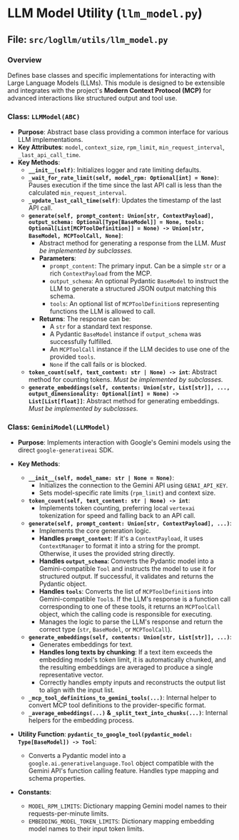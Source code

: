 # LLM Model Utility (`llm_model.py`)

## File: `src/logllm/utils/llm_model.py`

### Overview

Defines base classes and specific implementations for interacting with Large Language Models (LLMs). This module is designed to be extensible and integrates with the project's **Modern Context Protocol (MCP)** for advanced interactions like structured output and tool use.

### Class: `LLMModel(ABC)`

- **Purpose**: Abstract base class providing a common interface for various LLM implementations.
- **Key Attributes**: `model`, `context_size`, `rpm_limit`, `min_request_interval`, `_last_api_call_time`.
- **Key Methods**:
  - **`__init__(self)`**: Initializes logger and rate limiting defaults.
  - **`_wait_for_rate_limit(self, model_rpm: Optional[int] = None)`**: Pauses execution if the time since the last API call is less than the calculated `min_request_interval`.
  - **`_update_last_call_time(self)`**: Updates the timestamp of the last API call.
  - **`generate(self, prompt_content: Union[str, ContextPayload], output_schema: Optional[Type[BaseModel]] = None, tools: Optional[List[MCPToolDefinition]] = None) -> Union[str, BaseModel, MCPToolCall, None]`**:
    - Abstract method for generating a response from the LLM. _Must be implemented by subclasses._
    - **Parameters**:
      - `prompt_content`: The primary input. Can be a simple `str` or a rich `ContextPayload` from the MCP.
      - `output_schema`: An optional Pydantic `BaseModel` to instruct the LLM to generate a structured JSON output matching this schema.
      - `tools`: An optional list of `MCPToolDefinition`s representing functions the LLM is allowed to call.
    - **Returns**: The response can be:
      - A `str` for a standard text response.
      - A Pydantic `BaseModel` instance if `output_schema` was successfully fulfilled.
      - An `MCPToolCall` instance if the LLM decides to use one of the provided `tools`.
      - `None` if the call fails or is blocked.
  - **`token_count(self, text_content: str | None) -> int`**: Abstract method for counting tokens. _Must be implemented by subclasses._
  - **`generate_embeddings(self, contents: Union[str, List[str]], ..., output_dimensionality: Optional[int] = None) -> List[List[float]]`**: Abstract method for generating embeddings. _Must be implemented by subclasses._

### Class: `GeminiModel(LLMModel)`

- **Purpose**: Implements interaction with Google's Gemini models using the direct `google-generativeai` SDK.
- **Key Methods**:

  - **`__init__(self, model_name: str | None = None)`**:
    - Initializes the connection to the Gemini API using `GENAI_API_KEY`.
    - Sets model-specific rate limits (`rpm_limit`) and context size.
  - **`token_count(self, text_content: str | None) -> int`**:
    - Implements token counting, preferring local `vertexai` tokenization for speed and falling back to an API call.
  - **`generate(self, prompt_content: Union[str, ContextPayload], ...)`**:
    - Implements the core generation logic.
    - **Handles `prompt_content`**: If it's a `ContextPayload`, it uses `ContextManager` to format it into a string for the prompt. Otherwise, it uses the provided string directly.
    - **Handles `output_schema`**: Converts the Pydantic model into a Gemini-compatible `Tool` and instructs the model to use it for structured output. If successful, it validates and returns the Pydantic object.
    - **Handles `tools`**: Converts the list of `MCPToolDefinition`s into Gemini-compatible `Tool`s. If the LLM's response is a function call corresponding to one of these tools, it returns an `MCPToolCall` object, which the calling code is responsible for executing.
    - Manages the logic to parse the LLM's response and return the correct type (`str`, `BaseModel`, or `MCPToolCall`).
  - **`generate_embeddings(self, contents: Union[str, List[str]], ...)`**:
    - Generates embeddings for text.
    - **Handles long texts by chunking**: If a text item exceeds the embedding model's token limit, it is automatically chunked, and the resulting embeddings are averaged to produce a single representative vector.
    - Correctly handles empty inputs and reconstructs the output list to align with the input list.
  - **`_mcp_tool_definitions_to_gemini_tools(...)`**: Internal helper to convert MCP tool definitions to the provider-specific format.
  - **`_average_embeddings(...)` & `_split_text_into_chunks(...)`**: Internal helpers for the embedding process.

- **Utility Function**: **`pydantic_to_google_tool(pydantic_model: Type[BaseModel]) -> Tool`**:

  - Converts a Pydantic model into a `google.ai.generativelanguage.Tool` object compatible with the Gemini API's function calling feature. Handles type mapping and schema properties.

- **Constants**:
  - `MODEL_RPM_LIMITS`: Dictionary mapping Gemini model names to their requests-per-minute limits.
  - `EMBEDDING_MODEL_TOKEN_LIMITS`: Dictionary mapping embedding model names to their input token limits.
